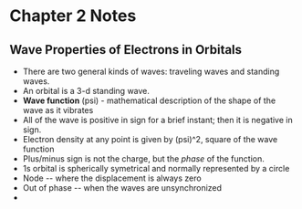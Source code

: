 # Chapter 2 Notes

## Wave Properties of Electrons in Orbitals
* There are two general kinds of waves: traveling waves and standing waves.
* An orbital is a 3-d standing wave.
* **Wave function** (psi) - mathematical description of the shape of the wave as it vibrates
* All of the wave is positive in sign for a brief instant; then it is negative in sign.
* Electron density at any point is given by (psi)^2, square of the wave function
* Plus/minus sign is not the charge, but the *phase* of the function.
* 1s orbital is spherically symetrical and normally represented by a circle
* Node -- where the displacement is always zero
* Out of phase -- when the waves are unsynchronized
*
